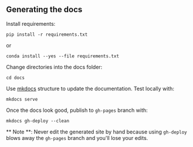 Generating the docs
----------

Install requirements:

    pip install -r requirements.txt

or 

    conda install --yes --file requirements.txt

Change directories into the docs folder:

    cd docs

Use [mkdocs](http://www.mkdocs.org/) structure to update the documentation. Test locally with:

    mkdocs serve

Once the docs look good, publish to `gh-pages` branch with:

    mkdocs gh-deploy --clean

** Note **: Never edit the generated site by hand because using `gh-deploy` blows away the `gh-pages` branch and you'll lose your edits.

